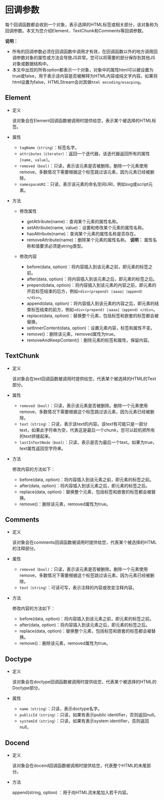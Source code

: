 # 回调参数

每个回调函数都会收到一个对象，表示选择的HTML标签或相关部分，该对象称为回调参数。本文为您介绍Element、TextChunk和Comments等回调参数。

**说明：**

-   所有的回调参数必须在回调函数中调用才有效，在回调函数以外的地方调用回调参数对象的属性或方法会导致JS异常。您可以将需要的部分保存到其他JS对象或数据结构中。
-   本文中出现的所有option都表示一个对象，对象中的属性html可以被设置为true或false，用于表示该内容是否被解释为HTML内容或纯文字内容。如果将html设置为false，HTMLStream会对其做`html encoding/esacping`。

## Element

-   定义

    该对象会在Element回调函数被调用时提供给您，表示某个被选择的HTML标签。

-   属性
    -   `tagName（string）`：标签名字。
    -   `attributes（iterator）`：返回一个迭代器，该迭代器返回所有的属性`[name, value]`。
    -   `removed（bool)`：只读，表示该元素是否被删除。删除一个元素使用remove，多数情况下需要根据这个标签跳过该元素，因为元素已经被删除。
    -   `namespaceURI`：只读，表示该元素的命名空间URI，例如svg或script元素。
-   方法
    -   修改属性

        -   getAttribute\(name\)：查询某个元素的属性名称。
        -   setAttribute\(name, value\)：设置和修改某个元素的属性名称。
        -   hasAttribute\(name\)：查询某个元素的属性名称是否存在。
        -   removeAttribute\(name\)：删除某个元素的属性名称。
        **说明：** 属性名称和值要求必须是string类型。

    -   修改内容
        -   before\(data, option\)：将内容插入到该元素之前，即元素的标签之前。
        -   after\(data, option\)：将内容插入到该元素之后，即元素的标签之后。
        -   prepend\(data, option\)：将内容插入到该元素的内容之前，即元素的开启标签结束的后方，例如`<div>(prepend) |aaaa|（append）</div>`。
        -   append\(data, option\)：将内容插入到该元素的内容之后，即元素的结束标签结束的前方，例如`<div>(prepend) |aaaa|（append）</div>`。
        -   replace\(data, option\)：替换整个元素，包括标签和嵌套的标签都会被替换。
        -   setInnerContent\(data, option\)：设置元素内容，标签和属性不变。
        -   remove\(\)：删除该元素，removed属性为true。
        -   removeAndKeepContent\(\)：删除元素的标签和属性，保留内容。

## TextChunk

-   定义

    该对象会在text回调函数被调用时提供给您，代表某个被选择的HTML的Text部分。

-   属性
    -   `removed（bool)`：只读，表示该元素是否被删除。删除一个元素使用remove，多数情况下需要根据这个标签跳过该元素，因为元素已经被删除。
    -   `text（string）`：只读，表示该text的内容。该text有可能只是一部分text，如果此字符串为空，代表这是最后一个chunk，您可以趁机把所有的text拼接起来。
    -   `lastInTextNode（bool）`：只读，表示是否为最后一个text。如果为true，text属性返回空字符串。
-   方法

    修改内容的方法如下：

    -   before\(data, option\)：将内容插入到该元素之前，即元素的标签之前。
    -   after\(data, option\)：将内容插入到该元素之后，即元素的标签之后。
    -   replace\(data, option\)：替换整个元素，包括标签和嵌套的标签都会被替换。
    -   remove\(\)：删除该元素，removed属性为true。

## Comments

-   定义

    该对象会在comments回调函数被调用时提供给您，代表某个被选择的HTML的注释部分。

-   属性
    -   `removed（bool)`：只读，表示该元素是否被删除。删除一个元素使用remove，多数情况下需要根据这个标签跳过该元素，因为元素已经被删除。
    -   `text（string）`：可读可写，表示注释的内容或改变注释内容。
-   方法

    修改内容的方法如下：

    -   before\(data, option\)：将内容插入到该元素之前，即元素的标签之前。
    -   after\(data, option\)：将内容插入到该元素之后，即元素的标签之后。
    -   replace\(data, option\)：替换整个元素，包括标签和嵌套的标签都会被替换。
    -   remove\(\)：删除该元素，removed属性为true。

## Doctype

-   定义

    该对象会在doctype回调函数被调用时提供给您，代表某个被选择的HTML的Doctype部分。

-   属性
    -   `name（string）`：只读，表示doctype名字。
    -   `publicId（string）`：只读，如果有表示public identifier，否则返回null。
    -   `systemId（string）`：只读，如果有表示system identifier，否则返回null。

## Docend

-   定义

    该对象会在docend回调函数被调用时提供给您，代表整个HTML的末尾部分。

-   方法

    append\(string, option\) ：用于向HTML流末尾加入若干内容。


